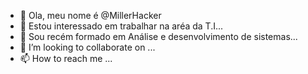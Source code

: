 - 👋 Ola, meu nome é @MillerHacker
- 👀 Estou interessado em trabalhar na aréa da T.I...
- 🌱 Sou recém formado em Análise e desenvolvimento de sistemas...
- 💞️ I’m looking to collaborate on ...
- 📫 How to reach me ...

<!---
MillerHacker/MillerHacker is a ✨ special ✨ repository because its `README.md` (this file) appears on your GitHub profile.
You can click the Preview link to take a look at your changes.
--->
